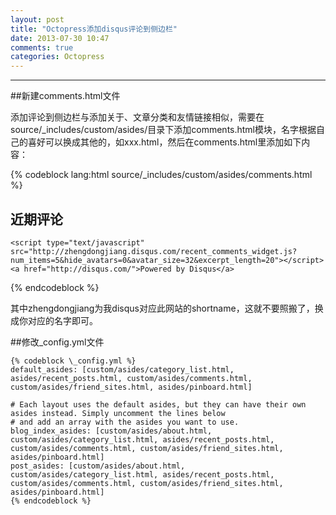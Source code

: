 ```yaml
---
layout: post
title: "Octopress添加disqus评论到侧边栏"
date: 2013-07-30 10:47
comments: true
categories: Octopress
---
```

---

##新建comments.html文件

添加评论到侧边栏与添加关于、文章分类和友情链接相似，需要在source/\_includes/custom/asides/目录下添加comments.html模块，名字根据自己的喜好可以换成其他的，如xxx.html，然后在comments.html里添加如下内容：

{% codeblock lang:html source/\_includes/custom/asides/comments.html %}

<section id="comment_sidebar">
	<h1>近期评论</h1>

	<script type="text/javascript" src="http://zhengdongjiang.disqus.com/recent_comments_widget.js?num_items=5&hide_avatars=0&avatar_size=32&excerpt_length=20"></script><a href="http://disqus.com/">Powered by Disqus</a>
</section>
{% endcodeblock %}

其中zhengdongjiang为我disqus对应此网站的shortname，这就不要照搬了，换成你对应的名字即可。

##修改_config.yml文件

	{% codeblock \_config.yml %}
	default_asides: [custom/asides/category_list.html, asides/recent_posts.html, custom/asides/comments.html, custom/asides/friend_sites.html, asides/pinboard.html]

	# Each layout uses the default asides, but they can have their own asides instead. Simply uncomment the lines below
	# and add an array with the asides you want to use.
	blog_index_asides: [custom/asides/about.html, custom/asides/category_list.html, asides/recent_posts.html, custom/asides/comments.html, custom/asides/friend_sites.html, asides/pinboard.html]
	post_asides: [custom/asides/about.html, custom/asides/category_list.html, asides/recent_posts.html, custom/asides/comments.html, custom/asides/friend_sites.html, asides/pinboard.html]
	{% endcodeblock %}
